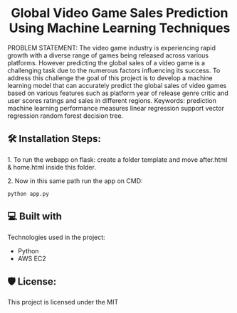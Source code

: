 <h1 align="center" id="title">Global Video Game Sales Prediction Using Machine Learning Techniques</h1>

<p id="description">PROBLEM STATEMENT: The video game industry is experiencing rapid growth with a diverse range of games being released across various platforms. However predicting the global sales of a video game is a challenging task due to the numerous factors influencing its success. To address this challenge the goal of this project is to develop a machine learning model that can accurately predict the global sales of video games based on various features such as platform year of release genre critic and user scores ratings and sales in different regions. Keywords: prediction machine learning performance measures linear regression support vector regression random forest decision tree.</p>

<h2>🛠️ Installation Steps:</h2>

<p>1. To run the webapp on flask: create a folder template and move after.html &amp; home.html inside this folder.</p>

<p>2. Now in this same path run the app on CMD:</p>

```
python app.py
```

  
  
<h2>💻 Built with</h2>

Technologies used in the project:

*   Python
*   AWS EC2

<h2>🛡️ License:</h2>

This project is licensed under the MIT
